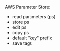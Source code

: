 AWS Parameter Store:

- read parameters (ps)
- store ps
- edit ps
- copy ps
- default "key" prefix
- save tags
